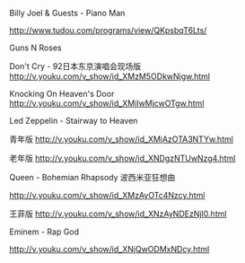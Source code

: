 Billy Joel & Guests - Piano Man

http://www.tudou.com/programs/view/QKpsbqT6Lts/

Guns N Roses

Don't Cry -  92日本东京演唱会现场版
http://v.youku.com/v_show/id_XMzM5ODkwNjgw.html

Knocking On Heaven's Door
http://v.youku.com/v_show/id_XMjIwMjcwOTgw.html

Led Zeppelin - Stairway to Heaven

青年版 http://v.youku.com/v_show/id_XMjAzOTA3NTYw.html

老年版 http://v.youku.com/v_show/id_XNDgzNTUwNzg4.html

Queen - Bohemian Rhapsody 波西米亚狂想曲

http://v.youku.com/v_show/id_XMzAyOTc4Nzcy.html

王菲版 http://v.youku.com/v_show/id_XNzAyNDEzNjI0.html


Eminem - Rap God

http://v.youku.com/v_show/id_XNjQwODMxNDcy.html

